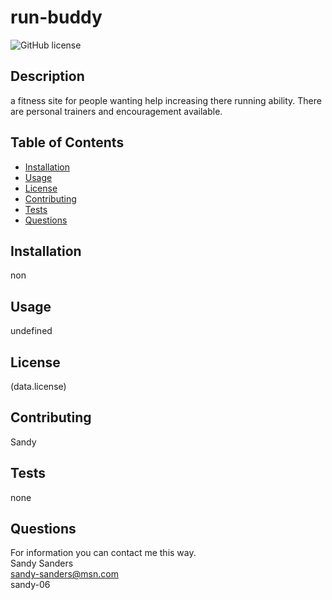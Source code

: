 # run-buddy
  ![GitHub license](https://img.shields.io/badge/license-Apache-2.0-blue.svg)
  
  ## Description
  a fitness site for people wanting help increasing there running ability. There are personal trainers and encouragement available.
  ## Table of Contents
  * [Installation](#installation)
  * [Usage](#usage)
  * [License](#license)
  * [Contributing](#contributing)
  * [Tests](#tests)
  * [Questions](#questions)
  ## Installation
  non
  ## Usage
  undefined
  ## License
  (data.license)
  ## Contributing
  Sandy
  ## Tests
  none
  ## Questions
  For information you can contact me this way.<br />
  Sandy Sanders<br />
  sandy-sanders@msn.com<br />
  sandy-06
  
